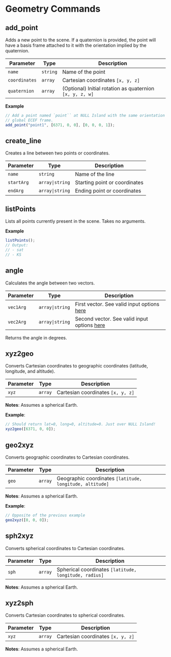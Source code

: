 # Geometry Commands

## add_point

Adds a new point to the scene. If a quaternion is provided, the point will have
a basis frame attached to it with the orientation implied by the quaternion.

| Parameter     | Type     | Description                                          |
|--------------|----------|------------------------------------------------------|
| `name`       | `string` | Name of the point                                    |
| `coordinates`| `array`  | Cartesian coordinates `[x, y, z]`                    |
| `quaternion` | `array`  | (Optional) Initial rotation as quaternion `[x, y, z, w]` |


**Example**
```js
// Add a point named `point`` at NULL Island with the same orientation of the
// global ECEF frame.
add_point("point1", [6371, 0, 0], [0, 0, 0, 1]);
```

## create_line

Creates a line between two points or coordinates.

| Parameter  | Type            | Description                           |
|-----------|-----------------|---------------------------------------|
| `name`    | `string`        | Name of the line                      |
| `startArg`| `array\|string` | Starting point or coordinates         |
| `endArg`  | `array\|string` | Ending point or coordinates          |

## listPoints

Lists all points currently present in the scene. 
Takes no arguments.

**Example**
```js
listPoints();
// Output:
// - sat
// - KS
```

## angle

Calculates the angle between two vectors.

| Parameter  | Type            | Description                           |
|-----------|-----------------|---------------------------------------|
| `vec1Arg` | `array\|string` | First vector. See valid input options [here](/dsl/overview/#supplying-vectors-and-positions-by-name-or-value) |
| `vec2Arg` | `array\|string` | Second vector. See valid input options [here](/dsl/overview/#supplying-vectors-and-positions-by-name-or-value) |

Returns the angle in degrees.

## xyz2geo

Converts Cartesian coordinates to geographic coordinates (latitude, longitude,
and altitude).

| Parameter | Type    | Description                     |
|-----------|---------|----------------------------------|
| `xyz`     | `array` | Cartesian coordinates `[x, y, z]` |

**Notes**: Assumes a spherical Earth.

**Example**:
```js
// Should return lat=0, long=0, altitude=0. Just over NULL Island!
xyz2geo([6371, 0, 0]);
```

## geo2xyz

Converts geographic coordinates to Cartesian coordinates.

| Parameter | Type    | Description                                    |
|-----------|---------|------------------------------------------------|
| `geo`     | `array` | Geographic coordinates `[latitude, longitude, altitude]` |

**Notes**: Assumes a spherical Earth.

**Example**:
```js
// Opposite of the previous example
geo2xyz([0, 0, 0]);
```

## sph2xyz

Converts spherical coordinates to Cartesian coordinates.

| Parameter | Type    | Description                                    |
|-----------|---------|------------------------------------------------|
| `sph`     | `array` | Spherical coordinates `[latitude, longitude, radius]` |

**Notes**: Assumes a spherical Earth.

## xyz2sph

Converts Cartesian coordinates to spherical coordinates.

| Parameter | Type    | Description                     |
|-----------|---------|----------------------------------|
| `xyz`     | `array` | Cartesian coordinates `[x, y, z]` |

**Notes**: Assumes a spherical Earth.

